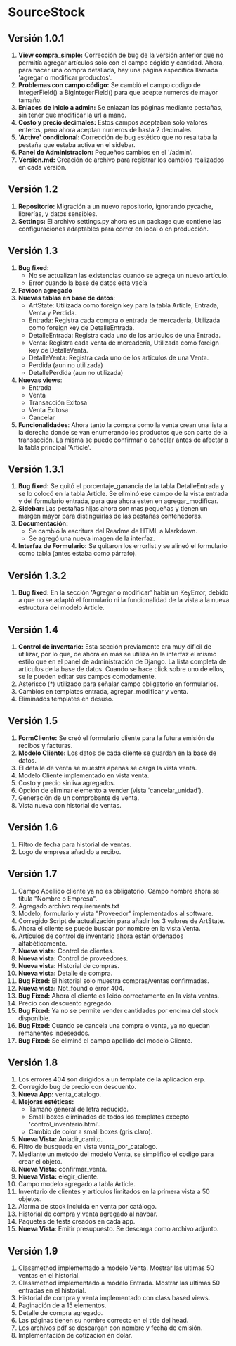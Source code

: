 # SourceStock

## Versión 1.0.1

1. **View compra_simple:** Corrección de bug de la versión anterior que no permitía agregar artículos solo con el campo cógido y cantidad. Ahora, para hacer una compra detallada, hay una página específica llamada 'agregar o modificar productos'.
2. **Problemas con campo código:** Se cambió el campo codigo de IntegerField() a BigIntegerField() para que acepte numeros de mayor tamaño.
3. **Enlaces de inicio a admin:** Se enlazan las páginas mediante pestañas, sin tener que modificar la url a mano.
4. **Costo y precio decimales:** Estos campos aceptaban solo valores enteros, pero ahora aceptan numeros de hasta 2 decimales.
5. **'Active' condicional:** Corrección de bug estético que no resaltaba la pestaña que estaba activa en el sidebar.
6. **Panel de Administracion:** Pequeños cambios en el '/admin'.
7. **Version.md:** Creación de archivo para registrar los cambios realizados en cada versión.

## Versión 1.2

1. **Repositorio:** Migración a un nuevo repositorio, ignorando pycache, librerías, y datos sensibles.
2. **Settings:** El archivo settings.py ahora es un package que contiene las configuraciones adaptables para correr en local o en producción.


## Versión 1.3

1. **Bug fixed:** 
    * No se actualizan las existencias cuando se agrega un nuevo artículo.
    * Error cuando la base de datos esta vacía
2. **Favicon agregado**
3. **Nuevas tablas en base de datos**:
    * ArtState: Utilizada como foreign key para la tabla Article, Entrada, Venta y Perdida.
    * Entrada: Registra cada compra o entrada de mercadería, Utilizada como foreign key de DetalleEntrada. 
    * DetalleEntrada: Registra cada uno de los articulos de una Entrada.
    * Venta: Registra cada venta de mercadería, Utilizada como foreign key de DetalleVenta. 
    * DetalleVenta: Registra cada uno de los articulos de una Venta.
    * Perdida (aun no utilizada)
    * DetallePerdida (aun no utilizada)
4. **Nuevas views**:
    * Entrada
    * Venta
    * Transacción Exitosa
    * Venta Exitosa
    * Cancelar
5. **Funcionalidades**: Ahora tanto la compra como la venta crean una lista a la derecha donde se van enumerando los productos que son parte de la transacción. La misma se puede confirmar o cancelar antes de afectar a la tabla principal 'Article'.

## Versión 1.3.1

1. **Bug fixed:** Se quitó el porcentaje_ganancia de la tabla DetalleEntrada y se lo colocó en la tabla Article. Se eliminó ese campo de la vista entrada y del formulario entrada, para que ahora esten en agregar_modificar.
2. **Sidebar:** Las pestañas hijas ahora son mas pequeñas y tienen un margen mayor para distinguirlas de las pestañas contenedoras.
3. **Documentación:** 
    * Se cambió la escritura del Readme de HTML a Markdown.
    * Se agregó una nueva imagen de la interfaz.
4. **Interfaz de Formulario:** Se quitaron los errorlist y se alineó el formulario como tabla (antes estaba como párrafo).

## Versión 1.3.2

1. **Bug fixed:** En la sección 'Agregar o modificar' habia un KeyError, debido a que no se adaptó el formulario ni la funcionalidad de la vista a la nueva estructura del modelo Article.

## Versión 1.4

1. **Control de inventario:** Esta sección previamente era muy dificil de utilizar, por lo que, de ahora en más se utiliza en la interfaz el mismo estilo que en el panel de administración de Django. La lista completa de articulos de la base de datos. Cuando se hace click sobre uno de ellos, se le pueden editar sus campos comodamente.
2. Asterisco (*) utilizado para señalar campo obligatorio en formularios.
3. Cambios en templates entrada, agregar_modificar y venta.
4. Eliminados templates en desuso.

## Versión 1.5

1. **FormCliente:** Se creó el formulario cliente para la futura emisión de recibos y facturas.
2. **Modelo Cliente:** Los datos de cada cliente se guardan en la base de datos.
3. El detalle de venta se muestra apenas se carga la vista venta.
4. Modelo Cliente implementado en vista venta.
5. Costo y precio sin iva agregados.
6. Opción de eliminar elemento a vender (vista 'cancelar_unidad').
7. Generación de un comprobante de venta.
8. Vista nueva con historial de ventas.

## Versión 1.6

1. Filtro de fecha para historial de ventas.
2. Logo de empresa añadido a recibo.

## Versión 1.7

1. Campo Apellido cliente ya no es obligatorio. Campo nombre ahora se titula "Nombre o Empresa".
2. Agregado archivo requirements.txt
3. Modelo, formulario y vista "Proveedor" implementados al software.
4. Corregido Script de actualización para añadir los 3 valores de ArtState.
5. Ahora el cliente se puede buscar por nombre en la vista Venta.
6. Artículos de control de inventario ahora están ordenados alfabéticamente.
7. **Nueva vista:** Control de clientes.
8. **Nueva vista:** Control de proveedores.
9. **Nueva vista:** Historial de compras.
10. **Nueva vista:** Detalle de compra.
11. **Bug Fixed:** El historial solo muestra compras/ventas confirmadas.
12. **Nueva vista:** Not_found o error 404.
13. **Bug Fixed:** Ahora el cliente es leido correctamente en la vista ventas.
14. Precio con descuento agregado.
15. **Bug Fixed:** Ya no se permite vender cantidades por encima del stock disponible.
15. **Bug Fixed:** Cuando se cancela una compra o venta, ya no quedan remanentes indeseados.
16. **Bug Fixed:** Se eliminó el campo apellido del modelo Cliente.

## Versión 1.8
1. Los errores 404 son dirigidos a un template de la aplicacion erp.
2. Corregido bug de precio con descuento.
3. **Nueva App:** venta_catalogo.
4. **Mejoras estéticas:**
    * Tamaño general de letra reducido.
    * Small boxes eliminados de todos los templates excepto 'control_inventario.html'.
    * Cambio de color a small boxes (gris claro).
5. **Nueva Vista:** Aniadir_carrito.
6. Filtro de busqueda en vista venta_por_catalogo.
7. Mediante un metodo del modelo Venta, se simplifico el codigo para crear el objeto.
8. **Nueva Vista:** confirmar_venta.
9. **Nueva Vista:** elegir_cliente.
10. Campo modelo agregado a tabla Article.
11. Inventario de clientes y articulos limitados en la primera vista a 50 objetos.
12. Alarma de stock incluida en venta por catálogo.
13. Historial de compra y venta agregado al navbar.
14. Paquetes de tests creados en cada app.
15. **Nueva Vista**: Emitir presupuesto. Se descarga como archivo adjunto.

## Versión 1.9
1. Classmethod implementado a modelo Venta. Mostrar las ultimas 50 ventas en el historial.
2. Classmethod implementado a modelo Entrada. Mostrar las ultimas 50 entradas en el historial.
3. Historial de compra y venta implementado con class based views.
4. Paginación de a 15 elementos.
5. Detalle de compra agregado.
6. Las páginas tienen su nombre correcto en el title del head.
7. Los archivos pdf se descargan con nombre y fecha de emisión.
8. Implementación de cotización en dolar.
